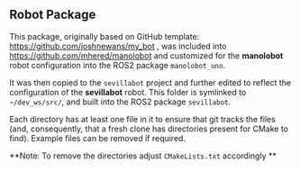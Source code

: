 ## Robot Package

This package, originally based on GitHub template:  https://github.com/joshnewans/my_bot , was included into https://github.com/mhered/manolobot and customized for the **manolobot** robot configuration into the ROS2 package `manolobot_uno`.

It was then copied to the `sevillabot` project and further edited to reflect the configuration of the **sevillabot** robot. This folder is symlinked to `~/dev_ws/src/`, and built into the ROS2 package `sevillabot`.

Each directory has at least one file in it to ensure that git tracks the files (and, consequently, that a fresh clone has directories present for CMake to find). Example files can be removed if required.

**Note: To remove the directories adjust  `CMakeLists.txt`  accordingly **
